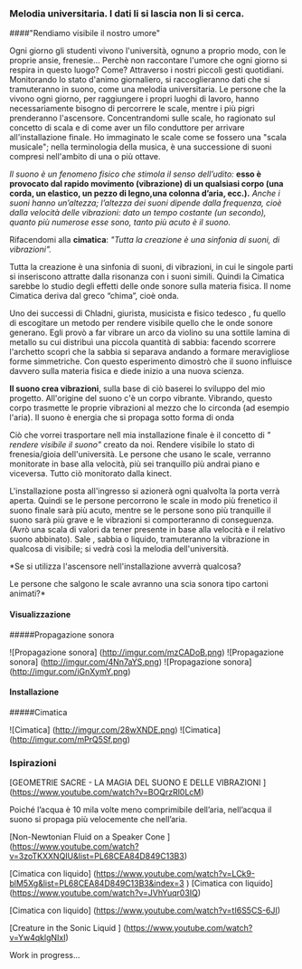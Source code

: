 ### Melodia universitaria.  I dati li si lascia non li si cerca.
####"Rendiamo visibile il nostro umore"

Ogni giorno gli studenti vivono l'università, ognuno a proprio modo, con le proprie ansie, frenesie... 
Perchè non raccontare l'umore che ogni giorno si respira in questo luogo? Come? Attraverso i nostri piccoli gesti 
quotidiani. 
Monitorando lo stato d'animo giornaliero, si raccoglieranno dati che si tramuteranno in suono, come una melodia universitaria. 
Le persone che la vivono ogni giorno, per raggiungere i propri luoghi di lavoro, hanno necessariamente bisogno 
di percorrere le scale, mentre i più pigri prenderanno l'ascensore. 
Concentrandomi sulle scale, ho ragionato sul concetto di scala e di come aver un filo conduttore per arrivare all'installazione finale. 
Ho immaginato le scale come se fossero una "scala musicale"; nella terminologia della musica, è una successione di suoni compresi nell'ambito di una o più ottave.

*Il suono è un fenomeno fisico che stimola il senso dell’udito:* **esso è provocato dal rapido movimento (vibrazione) di un qualsiasi corpo (una corda, un elastico, un pezzo di legno,una colonna d’aria, ecc.).**
*Anche i suoni hanno un’altezza; l’altezza dei suoni dipende dalla frequenza, cioè dalla velocità delle vibrazioni: dato un tempo costante (un secondo), quanto più numerose esse sono, tanto più acuto è il suono.*

Rifacendomi alla **cimatica**: *"Tutta la creazione è una sinfonia di suoni, di vibrazioni".*

Tutta la creazione è una sinfonia di suoni, di vibrazioni, in cui le singole parti si inseriscono attratte dalla risonanza con i suoni simili.
Quindi la Cimatica sarebbe lo studio degli effetti delle onde sonore sulla materia fisica.
Il nome Cimatica deriva dal greco “chima”, cioè onda.

Uno dei successi di Chladni, giurista, musicista e fisico tedesco , fu quello di escogitare un metodo per rendere visibile quello che le onde sonore generano.
Egli provò a far vibrare un arco da violino su una sottile lamina di metallo su cui distribuì una piccola quantità 
di sabbia: facendo scorrere l'archetto scoprì che la sabbia si separava andando a formare meravigliose forme simmetriche. 
Con questo esperimento dimostrò che il suono influisce davvero sulla materia fisica e diede inizio a una nuova scienza. 

**Il suono crea vibrazioni**, sulla base di ciò baserei lo sviluppo del mio progetto. 
All'origine del suono c'è un corpo vibrante. Vibrando, questo corpo trasmette le proprie vibrazioni al mezzo che lo circonda (ad esempio l'aria). 
Il suono è energia che si propaga sotto forma di onda

Ciò che vorrei trasportare nell mia installazione finale è il concetto di *" rendere visibile il suono"* creato da noi. Rendere visibile lo stato di frenesia/gioia dell'università. 
Le persone che usano le scale, verranno monitorate in base alla velocità, più sei tranquillo più andrai piano e viceversa. Tutto ciò monitorato dalla kinect. 


L'installazione posta all'ingresso si azionerà ogni qualvolta la porta verrà aperta. 
Quindi se le persone percorrono le scale in modo più frenetico il suono finale sarà più acuto, mentre se le persone sono più tranquille il suono sarà più grave e le vibrazioni si comporteranno di conseguenza. 
(Avrò una scala di valori da tener presente in base alla velocità e il relativo suono abbinato).
Sale , sabbia o liquido, tramuteranno la vibrazione in qualcosa di visibile; si vedrà così la melodia dell'università.

*Se si utilizza l'ascensore nell'installazione avverrà qualcosa?

Le persone che salgono le scale avranno una scia sonora tipo cartoni animati?*

#### Visualizzazione 
#####Propagazione sonora

![Propagazione sonora] (http://imgur.com/mzCADoB.png)
![Propagazione sonora] (http://imgur.com/4Nn7aYS.png)
![Propagazione sonora] (http://imgur.com/iGnXymY.png)

#### Installazione
#####Cimatica

![Cimatica] (http://imgur.com/28wXNDE.png)
![Cimatica] (http://imgur.com/mPrQ5Sf.png)


### Ispirazioni

[GEOMETRIE SACRE - LA MAGIA DEL SUONO E DELLE VIBRAZIONI ] (https://www.youtube.com/watch?v=BOQrzRl0LcM)

Poiché l’acqua è 10 mila volte meno comprimibile dell’aria, nell’acqua il suono si propaga più velocemente che nell’aria.

[Non-Newtonian Fluid on a Speaker Cone ] (https://www.youtube.com/watch?v=3zoTKXXNQIU&list=PL68CEA84D849C13B3)

[Cimatica con liquido] (https://www.youtube.com/watch?v=LCk9-blM5Xg&list=PL68CEA84D849C13B3&index=3
)
[Cimatica con liquido] (https://www.youtube.com/watch?v=JVhYuqr03IQ)


[Cimatica con liquido] (https://www.youtube.com/watch?v=tI6S5CS-6JI)


[Creature in the Sonic Liquid ] (https://www.youtube.com/watch?v=Yw4qklgNIxI)


Work in progress...
